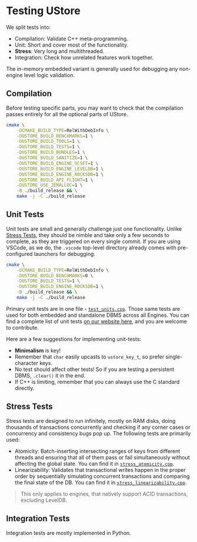 # Testing UStore

We split tests into:

- Compilation: Validate C++ meta-programming.
- Unit: Short and cover most of the functionality.
- **Stress**: Very long and multithreaded.
- Integration: Check how unrelated features work together.

The in-memory embedded variant is generally used for debugging any non-engine level logic validation.

## Compilation

Before testing specific parts, you may want to check that the compilation passes entirely for all the optional parts of UStore.

```sh
cmake \
    -DCMAKE_BUILD_TYPE=RelWithDebInfo \
    -DUSTORE_BUILD_BENCHMARKS=1 \
    -DUSTORE_BUILD_TOOLS=1 \
    -DUSTORE_BUILD_TESTS=1 \
    -DUSTORE_BUILD_BUNDLES=1 \
    -DUSTORE_BUILD_SANITIZE=1 \
    -DUSTORE_BUILD_ENGINE_UCSET=1 \
    -DUSTORE_BUILD_ENGINE_LEVELDB=1 \
    -DUSTORE_BUILD_ENGINE_ROCKSDB=1 \
    -DUSTORE_BUILD_API_FLIGHT=1 \
    -DUSTORE_USE_JEMALLOC=1 \
    -B ./build_release && \
    make -j -C ./build_release
```

## Unit Tests

Unit tests are small and generally challenge just one functionality.
Unlike [Stress Tests](#stress-tests), they should be nimble and take only a few seconds to complete, as they are triggered on every single commit.
If you are using VSCode, as we do, the `.vscode` top-level directory already comes with pre-configured launchers for debugging.

```sh
cmake \
    -DCMAKE_BUILD_TYPE=RelWithDebInfo \
    -DUSTORE_BUILD_BENCHMARKS=0 \
    -DUSTORE_BUILD_TESTS=1 \
    -DUSTORE_BUILD_ENGINE_ROCKSDB=1 \
    -B ./build_release && \
    make -j -C ./build_release
```

Primary unit tests are in one file - [`test_units.cpp`](https://github.com/unum-cloud/ustore/blob/main/tests/test_units.cpp).
Those same tests are used for both embedded and standalone DBMS across all Engines.
You can find a complete list of unit tests [on our website here](https://unum.cloud/ustore/tests/units.html), and you are welcome to contribute.

Here are a few suggestions for implementing unit-tests:

- **Minimalism** is key!
- Remember that `char` easily upcasts to `ustore_key_t`, so prefer single-character keys.
- No test should affect other tests! So if you are testing a persistent DBMS, `.clear()` it in the end.
- If C++ is limiting, remember that you can always use the C standard directly.

## Stress Tests

Stress tests are designed to run infinitely, mostly on RAM disks, doing thousands of transactions concurrently and checking if any corner cases or concurrency and consistency bugs pop up.
The following tests are primarily used:

- Atomicity: Batch-inserting intersecting ranges of keys from different threads and ensuring that all of them pass or fail simultaneously without affecting the global state. You can find it in [`stress_atomicity.cpp`](https://github.com/unum-cloud/ustore/blob/main/tests/stress_atomicity.cpp).
- Linearizability: Validates that transactional writes happen in the proper order by sequentially simulating concurrent transactions and comparing the final state of the DB. You can find it in [`stress_linearizability.cpp`](https://github.com/unum-cloud/ustore/blob/main/tests/stress_linearizability.cpp).

> This only applies to engines, that natively support ACID transactions, excluding LevelDB.

## Integration Tests

Integration tests are mostly implemented in Python.
